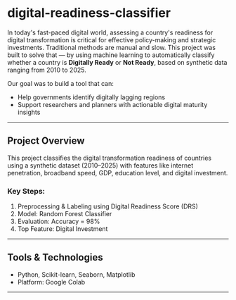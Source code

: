 # digital-readiness-classifier
In today's fast-paced digital world, assessing a country's readiness for digital transformation is critical for effective policy-making and strategic investments. Traditional methods are manual and slow. This project was built to solve that — by using machine learning to automatically classify whether a country is **Digitally Ready** or **Not Ready**, based on synthetic data ranging from 2010 to 2025.

Our goal was to build a tool that can:
- Help governments identify digitally lagging regions
- Support researchers and planners with actionable digital maturity insights

---

## Project Overview

This project classifies the digital transformation readiness of countries using a synthetic dataset (2010–2025) with features like internet penetration, broadband speed, GDP, education level, and digital investment.

### Key Steps:
1. Preprocessing & Labeling using Digital Readiness Score (DRS)
2. Model: Random Forest Classifier
3. Evaluation: Accuracy = 98%
4. Top Feature: Digital Investment 


---

## Tools & Technologies
- Python, Scikit-learn, Seaborn, Matplotlib
- Platform: Google Colab

---

